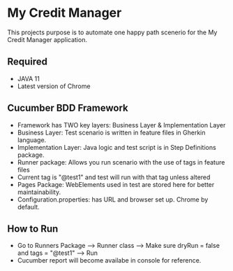 
# My Credit Manager

This projects purpose is to automate one happy path scenerio for the My Credit Manager application.

## Required
- JAVA 11
- Latest version of Chrome
## Cucumber BDD Framework
- Framework has TWO key layers: Business Layer & Implementation Layer
- Business Layer: Test scenario is written in feature files in Gherkin language.
- Implementation Layer: Java logic and test script is in Step Definitions package.
- Runner package: Allows you run scenario with the use of tags in feature files
- Current tag is "@test1" and test will run with that tag unless altered
- Pages Package: WebElements used in test are stored here for better maintainability.
- Configuration.properties: has URL and browser set up. Chrome by default.
## How to Run
- Go to Runners Package --> Runner class --> Make sure dryRun = false and tags = "@test1" --> Run
- Cucumber report will become availabe in console for reference.